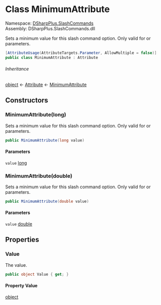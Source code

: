 # Class MinimumAttribute

Namespace: [DSharpPlus.SlashCommands](DSharpPlus.SlashCommands.md)  
Assembly: DSharpPlus.SlashCommands.dll

Sets a minimum value for this slash command option. Only valid for <xref href="System.Int64" data-throw-if-not-resolved="false"></xref> or <xref href="System.Double" data-throw-if-not-resolved="false"></xref> parameters.

```csharp
[AttributeUsage(AttributeTargets.Parameter, AllowMultiple = false)]
public class MinimumAttribute : Attribute
```

###### Inheritance

[object](https://learn.microsoft.com/dotnet/api/system.object) ← 
[Attribute](https://learn.microsoft.com/dotnet/api/system.attribute) ← 
[MinimumAttribute](DSharpPlus.SlashCommands.MinimumAttribute.md)

## Constructors

### <a id="DSharpPlus_SlashCommands_MinimumAttribute__ctor_System_Int64_"></a>MinimumAttribute\(long\)

Sets a minimum value for this slash command option. Only valid for <xref href="System.Int64" data-throw-if-not-resolved="false"></xref> or <xref href="System.Double" data-throw-if-not-resolved="false"></xref> parameters.

```csharp
public MinimumAttribute(long value)
```

#### Parameters

`value` [long](https://learn.microsoft.com/dotnet/api/system.int64)

### <a id="DSharpPlus_SlashCommands_MinimumAttribute__ctor_System_Double_"></a>MinimumAttribute\(double\)

Sets a minimum value for this slash command option. Only valid for <xref href="System.Int64" data-throw-if-not-resolved="false"></xref> or <xref href="System.Double" data-throw-if-not-resolved="false"></xref> parameters.

```csharp
public MinimumAttribute(double value)
```

#### Parameters

`value` [double](https://learn.microsoft.com/dotnet/api/system.double)

## Properties

### <a id="DSharpPlus_SlashCommands_MinimumAttribute_Value"></a>Value

The value.

```csharp
public object Value { get; }
```

#### Property Value

[object](https://learn.microsoft.com/dotnet/api/system.object)


